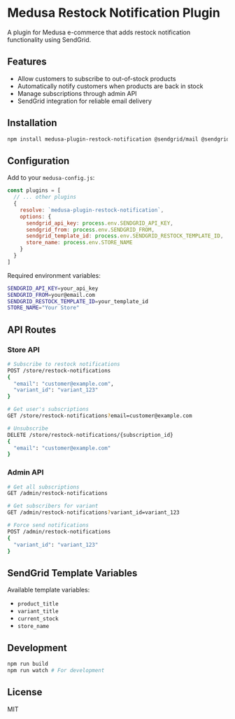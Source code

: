 # Medusa Restock Notification Plugin

A plugin for Medusa e-commerce that adds restock notification functionality using SendGrid.

## Features

- Allow customers to subscribe to out-of-stock products
- Automatically notify customers when products are back in stock
- Manage subscriptions through admin API
- SendGrid integration for reliable email delivery

## Installation

```bash
npm install medusa-plugin-restock-notification @sendgrid/mail @sendgrid/client
```

## Configuration

Add to your `medusa-config.js`:

```javascript
const plugins = [
  // ... other plugins
  {
    resolve: `medusa-plugin-restock-notification`,
    options: {
      sendgrid_api_key: process.env.SENDGRID_API_KEY,
      sendgrid_from: process.env.SENDGRID_FROM,
      sendgrid_template_id: process.env.SENDGRID_RESTOCK_TEMPLATE_ID,
      store_name: process.env.STORE_NAME
    }
  }
]
```

Required environment variables:
```bash
SENDGRID_API_KEY=your_api_key
SENDGRID_FROM=your@email.com
SENDGRID_RESTOCK_TEMPLATE_ID=your_template_id
STORE_NAME="Your Store"
```

## API Routes

### Store API

```bash
# Subscribe to restock notifications
POST /store/restock-notifications
{
  "email": "customer@example.com",
  "variant_id": "variant_123"
}

# Get user's subscriptions
GET /store/restock-notifications?email=customer@example.com

# Unsubscribe
DELETE /store/restock-notifications/{subscription_id}
{
  "email": "customer@example.com"
}
```

### Admin API

```bash
# Get all subscriptions
GET /admin/restock-notifications

# Get subscribers for variant
GET /admin/restock-notifications?variant_id=variant_123

# Force send notifications
POST /admin/restock-notifications
{
  "variant_id": "variant_123"
}
```

## SendGrid Template Variables

Available template variables:
- `product_title`
- `variant_title`
- `current_stock`
- `store_name`

## Development

```bash
npm run build
npm run watch # For development
```

## License

MIT